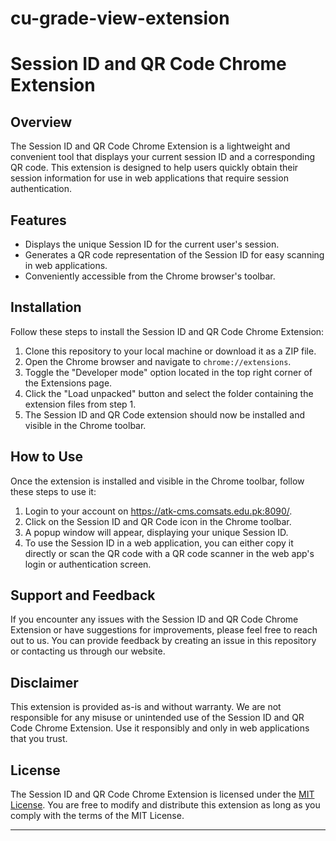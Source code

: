 # cu-grade-view-extension
# Session ID and QR Code Chrome Extension

## Overview

The Session ID and QR Code Chrome Extension is a lightweight and convenient tool that displays your current session ID and a corresponding QR code. This extension is designed to help users quickly obtain their session information for use in web applications that require session authentication.

## Features

- Displays the unique Session ID for the current user's session.
- Generates a QR code representation of the Session ID for easy scanning in web applications.
- Conveniently accessible from the Chrome browser's toolbar.

## Installation

Follow these steps to install the Session ID and QR Code Chrome Extension:

1. Clone this repository to your local machine or download it as a ZIP file.
2. Open the Chrome browser and navigate to `chrome://extensions`.
3. Toggle the "Developer mode" option located in the top right corner of the Extensions page.
4. Click the "Load unpacked" button and select the folder containing the extension files from step 1.
5. The Session ID and QR Code extension should now be installed and visible in the Chrome toolbar.

## How to Use

Once the extension is installed and visible in the Chrome toolbar, follow these steps to use it:

1. Login to your account on https://atk-cms.comsats.edu.pk:8090/.
2. Click on the Session ID and QR Code icon in the Chrome toolbar.
3. A popup window will appear, displaying your unique Session ID.
4. To use the Session ID in a web application, you can either copy it directly or scan the QR code with a QR code scanner in the web app's login or authentication screen.

## Support and Feedback

If you encounter any issues with the Session ID and QR Code Chrome Extension or have suggestions for improvements, please feel free to reach out to us. You can provide feedback by creating an issue in this repository or contacting us through our website.

## Disclaimer

This extension is provided as-is and without warranty. We are not responsible for any misuse or unintended use of the Session ID and QR Code Chrome Extension. Use it responsibly and only in web applications that you trust.

## License

The Session ID and QR Code Chrome Extension is licensed under the [MIT License](LICENSE). You are free to modify and distribute this extension as long as you comply with the terms of the MIT License.

---
